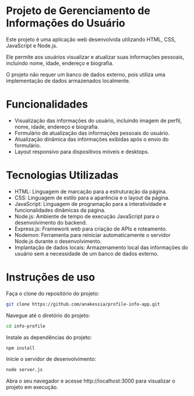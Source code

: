 # Projeto de Gerenciamento de Informações do Usuário

<p>Este projeto é uma aplicação web desenvolvida utilizando HTML, CSS, JavaScript e Node.js.<p>
<p>Ele permite aos usuários visualizar e atualizar suas informações pessoais, incluindo nome, idade, endereço e biografia.</p>
<p>O projeto não requer um banco de dados externo, pois utiliza uma implementação de dados armazenados localmente.<p>

# Funcionalidades
- Visualização das informações do usuário, incluindo imagem de perfil, nome, idade, endereço e biografia.
- Formulário de atualização das informações pessoais do usuário.
- Atualização dinâmica das informações exibidas após o envio do formulário.
- Layout responsivo para dispositivos móveis e desktops.

# Tecnologias Utilizadas
- HTML: Linguagem de marcação para a estruturação da página.
- CSS: Linguagem de estilo para a aparência e o layout da página.
- JavaScript: Linguagem de programação para a interatividade e funcionalidades dinâmicas da página.
- Node.js: Ambiente de tempo de execução JavaScript para o desenvolvimento do backend.
- Express.js: Framework web para criação de APIs e roteamento.
- Nodemon: Ferramenta para reiniciar automaticamente o servidor Node.js durante o desenvolvimento.
- Implantação de dados locais: Armazenamento local das informações do usuário sem a necessidade de um banco de dados externo.

# Instruções de uso

Faça o clone do repositório do projeto:
```sh
git clone https://github.com/anakessia/profile-info-app.git
```

Navegue até o diretório do projeto:
```sh
cd info-profile
```

Instale as dependências do projeto:
```sh
npm install
```
Inicie o servidor de desenvolvimento: 
```sh
node server.js
```

Abra o seu navegador e acesse http://localhost:3000 para visualizar o projeto em execução.
